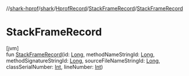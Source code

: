 //[shark-hprof](../../../../index.md)/[shark](../../index.md)/[HprofRecord](../index.md)/[StackFrameRecord](index.md)/[StackFrameRecord](-stack-frame-record.md)

# StackFrameRecord

[jvm]\
fun [StackFrameRecord](-stack-frame-record.md)(id: [Long](https://kotlinlang.org/api/latest/jvm/stdlib/kotlin/-long/index.html), methodNameStringId: [Long](https://kotlinlang.org/api/latest/jvm/stdlib/kotlin/-long/index.html), methodSignatureStringId: [Long](https://kotlinlang.org/api/latest/jvm/stdlib/kotlin/-long/index.html), sourceFileNameStringId: [Long](https://kotlinlang.org/api/latest/jvm/stdlib/kotlin/-long/index.html), classSerialNumber: [Int](https://kotlinlang.org/api/latest/jvm/stdlib/kotlin/-int/index.html), lineNumber: [Int](https://kotlinlang.org/api/latest/jvm/stdlib/kotlin/-int/index.html))
